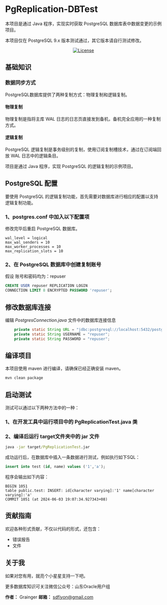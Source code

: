 # PgReplication-DBTest  

本项目是通过 Java 程序，实现实时获取 PostgreSQL 数据库表中数据变更的示例项目。

本项目仅在 PostgreSQL 9.x 版本测试通过，其它版本请自行测试修改。

<p style="text-align: center">
  <a href="https://choosealicense.com/licenses/mit">
	<img src="https://img.shields.io/badge/license-MIT-blue.svg" alt="License">
  </a>
</p>

## 基础知识
### 数据同步方式
PostgreSQL数据库提供了两种复制方式：物理复制和逻辑复制。

#### 物理复制
物理复制是指将主库 WAL 日志的日志页直接发到备机，备机完全应用的一种复制方式。

#### 逻辑复制
PostgreSQL 逻辑复制是事务级别的复制，使用订阅复制槽技术，通过在订阅端回放 WAL 日志中的逻辑条目。


项目是通过 Java 程序，实现 PostgreSQL 的逻辑复制的示例项目。

## PostgreSQL 配置
要使用 PostgreSQL 的逻辑复制功能，首先需要对数据库进行相应的配置以支持逻辑复制功能。

### 1、postgres.conf 中加入以下配置项
修改完毕后重启 PostgreSQL 数据库。
```text
wal_level = logical
max_wal_senders = 10
max_worker_processes = 10
max_replication_slots = 10
```
### 2、在 PostgreSQL 数据库中创建复制账号
假设 账号和密码均为：repuser
```sql
CREATE USER repuser REPLICATION LOGIN
CONNECTION LIMIT 8 ENCRYPTED PASSWORD 'repuser';
```
## 修改数据库连接
编辑 _PostgresConnection.java_ 文件中的数据库连接信息
```java
    private static String URL = "jdbc:postgresql://localhost:5432/postgres";
    private static String USERNAME = "repuser";
    private static String PASSWORD = "repuser";
```

## 编译项目
本项目使用 maven 进行编译，请确保已经正确安装 maven。
```cmd
mvn clean package
```

## 启动测试

测试可以通过以下两种方法中的一种：
### 1、在开发工具中运行项目中的 PgReplicationTest.java 类

### 2、编译后运行 target文件夹中的 jar 文件
```cmd
java -jar target/PgReplicationTest.jar
```

成功运行后，在数据库中插入一条数据进行测试，例如执行如下SQL：
```sql
insert into test (id, name) values ('1','a');
```

程序会输出如下内容：
```text
BEGIN 1051
table public.test: INSERT: id[character varying]:'1' name[character varying]:'a'
COMMIT 1051 (at 2024-06-03 19:07:34.927343+08)
```

## 贡献指南

欢迎各种形式贡献，不仅以代码的形式，还包含：

- 错误报告
- 文件


## 关于我

如果对您有用，就亮个小星星支持一下吧。

更多数据库知识可关注微信公众号：山东Oracle用户组

**作者：** Grainger
**邮箱：** sdfiyon@gmail.com





